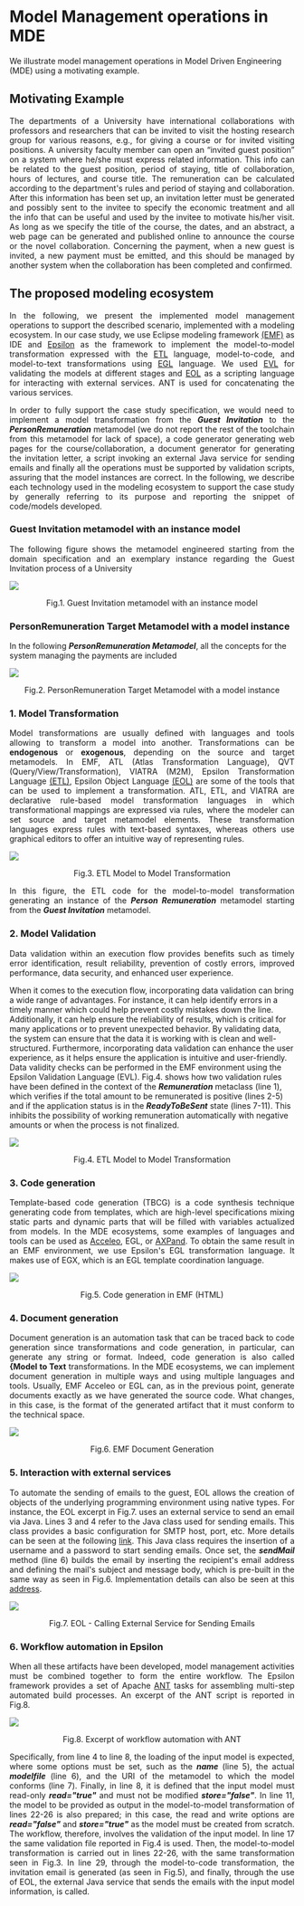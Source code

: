 # Model Management operations in MDE

We illustrate model management operations in Model Driven Engineering (MDE) using a motivating example.

## Motivating Example

<p align="justify">
The departments of a University have international collaborations with professors and researchers that can be invited to visit the hosting research group for various reasons, e.g., for giving a course or for invited visiting positions. A university faculty member can open an “invited guest position” on a system where he/she must express related information. This info can be related to the guest position, period of staying, title of collaboration, hours of lectures, and course title. The remuneration can be calculated according to the department's rules and period of staying and collaboration. After this information has been set up, an invitation letter must be generated and possibly sent to the invitee to specify the economic treatment and all the info that can be useful and used by the invitee to motivate his/her visit. 
As long as we specify the title of the course, the dates, and an abstract, a web page can be generated and published online to announce the course or the novel collaboration. Concerning the payment, when a new guest is invited, a new payment must be emitted, and this should be managed by another system when the collaboration  has been completed and confirmed.
</p>

## The proposed modeling ecosystem
<p align="justify">
In the following, we present the implemented model management operations to support the described scenario, implemented with a modeling ecosystem. In our case study, we use Eclipse modeling framework <a href="https://www.eclipse.org/modeling/emf/">(EMF)</a> as IDE and <a href="https://www.eclipse.org/epsilon/">Epsilon</a> as the framework to implement the model-to-model transformation expressed with the <a href="https://www.eclipse.org/epsilon/doc/etl/">ETL</a> language, model-to-code, and model-to-text transformations using <a href="https://eclipse.dev/epsilon/doc/egl/">EGL</a> language. We used <a href="https://www.eclipse.org/epsilon/doc/evl/">EVL</a> for validating the models at different stages and  <a href="https://www.eclipse.org/epsilon/doc/eol/">EOL</a> as a scripting language for interacting with external services. ANT is used for concatenating the various services.
</p>

<p align="justify">
In order to fully support the case study specification, we would need to implement a model transformation from the  <b><i>Guest Invitation</i></b> to the <b><i>PersonRemuneration</i></b> metamodel (we do not report the rest of the toolchain from this metamodel for lack of space), a code generator generating web pages for the course/collaboration, a document generator for generating the invitation letter, a script invoking an external Java service for sending emails and finally all the operations must be supported by validation scripts, assuring that the model instances are correct. In the following, we describe each technology used in the modeling ecosystem to support the case study by generally referring to its purpose and reporting the snippet of code/models developed. 
</p>

### Guest Invitation metamodel with an instance model
<p align="justify">The following figure shows the metamodel engineered starting from the domain specification and an exemplary instance regarding the Guest Invitation process of a University
</p>
<img src="https://github.com/gssi/emf_workflow_project/blob/main/figures/university_organization_metamodel.png" >
<p align="center"> Fig.1. Guest Invitation metamodel with an instance model</p>

### PersonRemuneration Target Metamodel with a model instance
<p>
  In the following <b><i>PersonRemuneration Metamodel</i></b>, all the concepts for the system managing the payments are included
</p>

<img src="https://github.com/gssi/emf_workflow_project/blob/main/figures/person_remuneration_metamodel.png" >
<p align="center"> Fig.2. PersonRemuneration Target Metamodel with a model instance</p>

### 1. Model Transformation
<p align="justify">
Model transformations are usually defined with languages and tools allowing to transform a model into another. Transformations can be <b>endogenous</b> or <b>exogenous</b>, depending on the source and target metamodels. In EMF, ATL (Atlas Transformation Language), QVT (Query/View/Transformation), VIATRA (M2M), Epsilon Transformation Language <a href="https://www.eclipse.org/epsilon/doc/etl/">(ETL)</a>, Epsilon Object Language <a href="https://www.eclipse.org/epsilon/doc/eol/">(EOL)</a> are some of the tools that can be used to implement a transformation. ATL, ETL, and VIATRA are declarative rule-based model transformation languages in which transformational mappings are expressed via rules, where the modeler can set source and target metamodel elements. 
These transformation languages express rules with text-based syntaxes, whereas others use graphical editors to offer an intuitive way of representing rules.
</p>
<img src="https://github.com/gssi/emf_workflow_project/blob/main/figures/etl_guest2remuneration.png" >
<p align="center"> Fig.3. ETL Model to Model Transformation</p>
<p align="justify">
In this figure, the ETL code for the model-to-model transformation generating an instance of the <b><i>Person Remuneration</i></b> metamodel starting from the <b><i>Guest Invitation</i></b> metamodel.
</p>

### 2. Model Validation
<p align="justify">
Data validation within an execution flow provides benefits such as timely error identification, result reliability, prevention of costly errors, improved performance, data security, and enhanced user experience. 

When it comes to the execution flow, incorporating data validation can bring a wide range of advantages. For instance, it can help identify errors in a timely manner which could help prevent costly mistakes down the line. Additionally, it can help ensure the reliability of results, which is critical for many applications or to prevent unexpected behavior. By validating data, the system can ensure that the data it is working with is clean and well-structured. Furthermore, incorporating data validation can enhance the user experience, as it helps ensure the application is intuitive and user-friendly.
Data validity checks can be performed in the EMF environment using the Epsilon Validation Language (EVL). Fig.4. shows how two validation rules have been defined in the context of the <b><i>Remuneration</i></b> metaclass (line 1), which  verifies if the total amount to be remunerated is positive  (lines 2-5) and if the application status is in the <b><i>ReadyToBeSent</i></b> state (lines 7-11). This inhibits the possibility of working remuneration automatically with negative amounts or when the process is not finalized.
</p>
<img src="https://github.com/gssi/emf_workflow_project/blob/main/figures/evl_validation.png" >
<p align="center"> Fig.4. ETL Model to Model Transformation</p>

### 3. Code generation
<p align="justify">
Template-based code generation (TBCG) is a code synthesis technique generating code from templates, which are high-level specifications mixing static parts and dynamic parts that will be filled with variables actualized from models. In the MDE ecosystems, some examples of languages and tools can be used as <a href="https://www.eclipse.org/acceleo/">Acceleo</a>, EGL, or <a href="http://wiki.eclipse.org/Xpand">AXPand</a>.
To obtain the same result in an EMF environment, we use Epsilon's EGL transformation language. It makes use of EGX, which is an EGL template coordination language.
</p>
<img src="https://github.com/gssi/emf_workflow_project/blob/main/figures/egl_transformation_1.png" >
<p align="center"> Fig.5. Code generation in EMF (HTML)</p>

### 4. Document generation
<p align="justify">
Document generation is an automation task that can be traced back to code generation since transformations and code generation, in particular, can generate any string or format. Indeed, code generation is also called <b>{Model to Text</b> transformations. In the MDE ecosystems, we can implement document generation in multiple ways and using multiple languages and tools. Usually, EMF Acceleo or EGL can, as in the previous point, generate documents exactly as we have generated the source code. What changes, in this case, is the format of the generated artifact that it must conform to the technical space.
</p>
<img src="https://github.com/gssi/emf_workflow_project/blob/main/figures/egl_transformation_2.png" >
<p align="center"> Fig.6. EMF Document Generation</p>

### 5. Interaction with external services
<p align="justify">
To automate the sending of emails to the guest, EOL allows the creation of objects of the underlying programming environment using native types.  For instance,  the EOL excerpt in Fig.7.  uses an external service to send an email via Java. Lines 3 and 4 refer to the Java class used for sending emails.
This class provides a basic configuration for SMTP host, port, etc. More details can be seen at the following <a href="https://tinyurl.com/3mjmw5sn">link</a>. 
This Java class requires the insertion of a username and a password to start sending emails. Once set, the <b><i>sendMail</i></b> method (line 6) builds the email by inserting the recipient's email address and defining the mail's subject and message body, which is pre-built in the same way as seen in Fig.6. Implementation details can also be seen at this <a href="https://tinyurl.com/3u84frah">address</a>.
</p>
<img src="https://github.com/gssi/emf_workflow_project/blob/main/figures/EOL_mail_service.png" >
<p align="center"> Fig.7. EOL - Calling External Service for Sending Emails</p>

### 6. Workflow automation in Epsilon
<p align="justify">
When all these artifacts have been developed, model management activities must be combined together to form the entire workflow. The Epsilon framework provides a set of Apache <a href="https://ant.apache.org/">ANT</a> tasks for assembling multi-step automated build processes. An excerpt of the ANT script is reported in Fig.8.
</p>
<img src="https://github.com/gssi/emf_workflow_project/blob/main/figures/ANT_workflow.png">
<p align="center"> Fig.8. Excerpt of workflow automation with ANT</p>

<p align="justify">
Specifically, from line 4 to line 8, the loading of the input model is expected, where some options must be set, such as the <b><i>name</i></b> (line 5), the actual <b><i>modelfile</i></b> (line 6), and the URI of the metamodel to which the model conforms (line 7). Finally, in line 8, it is defined that the input model must read-only <b><i>read="true"</i></b> and must not be modified <b><i>store="false"</i></b>.
In line 11, the model to be provided as output in the model-to-model transformation of lines 22-26 is also prepared; in this case, the read and write options are <b><i>read="false"</i></b> and <b><i>store="true"</i></b> as the model must be created from scratch.
The workflow, therefore, involves the validation of the input model. In line 17 the same validation file reported in Fig.4 is used.
Then, the model-to-model transformation is carried out in lines 22-26, with the same transformation seen in Fig.3.
In line 29, through the model-to-code transformation, the invitation email is generated (as seen in Fig.5), and finally, through the use of EOL, the external Java service that sends the emails with the input model information, is called.
</p>

